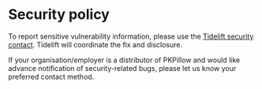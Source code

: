 # Security policy

To report sensitive vulnerability information, please use the [Tidelift security contact](https://tidelift.com/security). Tidelift will coordinate the fix and disclosure.

If your organisation/employer is a distributor of PKPillow and would like advance notification of security-related bugs, please let us know your preferred contact method.
